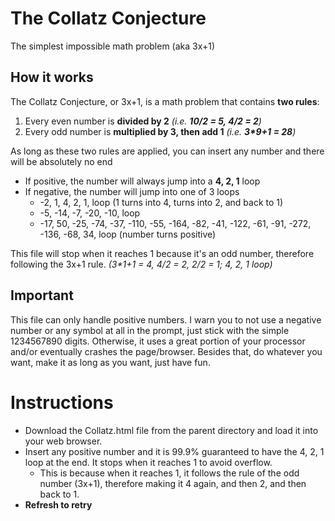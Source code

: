 # The Collatz Conjecture
The simplest impossible math problem (aka 3x+1)
## How it works
The Collatz Conjecture, or 3x+1, is a math problem that contains **two rules**:
1. Every even number is **divided by 2** *(i.e. **10/2 = 5, 4/2 = 2**)*
2. Every odd number is **multiplied by 3, then add 1** *(i.e. **3\*9+1 = 28**)*

As long as these two rules are applied, you can insert any number and there will be absolutely no end
* If positive, the number will always jump into a **4, 2, 1** loop
* If negative, the number will jump into one of 3 loops
  - -2, 1, 4, 2, 1, loop (1 turns into 4, turns into 2, and back to 1)
  - -5, -14, -7, -20, -10, loop
  - -17, 50, -25, -74, -37, -110, -55, -164, -82, -41, -122, -61, -91, -272, -136, -68, 34, loop (number turns positive)

This file will stop when it reaches 1 because it's an odd number, therefore following the 3x+1 rule. *(3\*1+1 = 4, 4/2 = 2, 2/2 = 1; 4, 2, 1 loop)*

## Important
This file can only handle positive numbers.
I warn you to not use a negative number or any symbol at all in the prompt, just stick with the simple 1234567890 digits. Otherwise, it uses a great portion of your processor and/or eventually crashes the page/browser.
Besides that, do whatever you want, make it as long as you want, just have fun.

# Instructions
- Download the Collatz.html file from the parent directory and load it into your web browser.
- Insert any positive number and it is 99.9% guaranteed to have the 4, 2, 1 loop at the end. It stops when it reaches 1 to avoid overflow.
    - This is because when it reaches 1, it follows the rule of the odd number (3x+1), therefore making it 4 again, and then 2, and then back to 1.
- **Refresh to retry**
